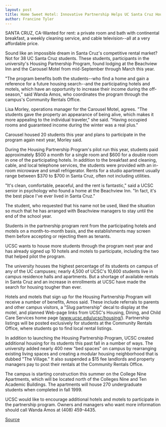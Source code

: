 ```yaml
---
layout: post
title: Home Sweet Hotel: Innovative Partnership Helps UC Santa Cruz House Its Students
author: Francine Tyler
---
```


SANTA CRUZ, CA-Wanted for rent: a private room and bath with continental breakfast, a weekly cleaning service, and cable television--all at a very affordable price.

Sound like an impossible dream in Santa Cruz's competitive rental market? Not for 38 UC Santa Cruz students. These students, participants in the university's Housing Partnership Program, found lodging at the Beachview Inn and the Carousel Motel from mid-September through March this year.

"The program benefits both the students--who find a home and gain a reference for a future housing search--and the participating hotels and motels, which have an opportunity to increase their income during the off-season," said Wanda Amos, who coordinates the program through the campus's Community Rentals Office.

Lisa Morley, operations manager for the Carousel Motel, agrees. "The students gave the property an appearance of being alive, which makes it more appealing to the individual traveler," she said. "Having occupied rooms and guaranteed income during the winter was a real plus."

Carousel housed 20 students this year and plans to participate in the program again next year, Morley said.

During the Housing Partnership Program's pilot run this year, students paid approximately $500 a month for a single room and $600 for a double room in one of the participating hotels. In addition to the breakfast and cleaning, cable, and local telephone services, the students were provided with an in-room microwave and small refrigerator. Rents for a studio apartment usually range between $370 to $700 in Santa Cruz, often not including utilities.

"It's clean, comfortable, peaceful, and the rent is fantastic," said a UCSC senior in psychology who found a home at the Beachview Inn. "In fact, it's the best place I've ever lived in Santa Cruz."

The student, who requested that his name not be used, liked the  situation so much that he has arranged with Beachview managers to stay until the end of the school year.

Students in the partnership program rent from the participating hotels and motels on a month-to-month basis, and the establishments may screen them before accepting or rejecting them as tenants.

UCSC wants to house more students through the program next year and has already signed up 10 hotels and motels to participate, including the two that helped pilot the program.

The university houses the highest percentage of its students on campus of any of the UC campuses; nearly 4,500 of UCSC's 10,600 students live in campus residence halls and apartments. But a shortage of available rentals in Santa Cruz and an increase in enrollments at UCSC have made the search for housing tougher than ever.

Hotels and motels that sign up for the Housing Partnership Program will receive a number of benefits, Amos said. These include referrals to parents and other campus visitors, a "Slug partnership" decal to display at the motel, and planned Web-page links from UCSC's Housing, Dining, and Child Care Services home page (www.ucsc.edu/ucsc/housing/). Partnership listings will be posted exclusively for students at the Community Rentals Office, where students go to find local rental listings.

In addition to launching the Housing Partnership Program, UCSC created additional housing for its students this past fall in a number of ways. The university added nearly 400 new "bed spaces" on campus by rearranging existing living spaces and creating a modular housing neighborhood that is dubbed "The Village." It also suspended a $15 fee landlords and property managers pay to post their rentals at the Community Rentals Office.

The campus is starting construction this summer on the College Nine Apartments, which will be located north of the Colleges Nine and Ten Academic Buildings. The apartments will house 270 undergraduate students when completed in fall 1999.

UCSC would like to encourage additional hotels and motels to participate in the partnership program. Owners and managers who want more information should call Wanda Amos at (408) 459-4435.

[Source](http://www1.ucsc.edu/news_events/press_releases/archive/97-98/05-98/052798-Home_sweet_hotel_Pa.html "Permalink to 052798-Home_sweet_hotel_Pa")
